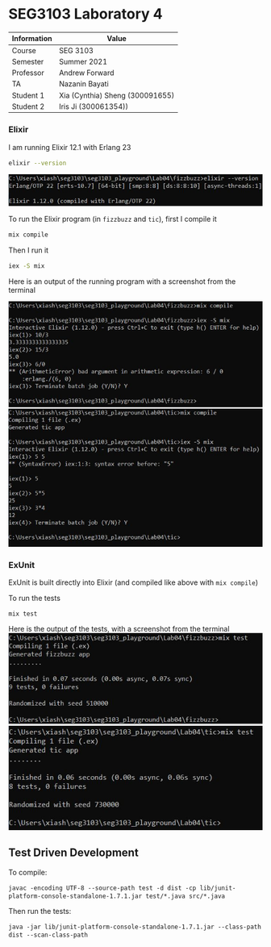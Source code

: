 # SEG3103 Laboratory 4

| Information | Value |
| --- | --- |
| Course | SEG 3103 |
| Semester | Summer 2021 |
| Professor | Andrew Forward |
| TA | Nazanin Bayati |
| Student 1 | Xia (Cynthia) Sheng (300091655) |
| Student 2 | Iris Ji (300061354)) |


### Elixir

I am running Elixir 12.1 with Erlang 23

```bash
elixir --version
```
![version](assets/elixir-version.JPG)

To run the Elixir program (in `fizzbuzz` and `tic`), first I compile it

```bash
mix compile
```

Then I run it

```bash
iex -S mix
```

Here is an output of the running program with a screenshot from the terminal

![compile](assets/elixir-fb.JPG)
![compile](assets/elixir-tic.JPG)

### ExUnit

ExUnit is built directly into Elixir (and compiled like above with `mix compile`)

To run the tests

```
mix test
```

Here is the output of the tests, with a screenshot from the terminal
![test](assets/elixir-fbtest.JPG)
![test](assets/elixir-tictest.JPG)


## Test Driven Development

To compile:

    javac -encoding UTF-8 --source-path test -d dist -cp lib/junit-platform-console-standalone-1.7.1.jar test/*.java src/*.java

Then run the tests:

```
java -jar lib/junit-platform-console-standalone-1.7.1.jar --class-path dist --scan-class-path
```
